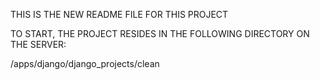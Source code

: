 THIS IS THE NEW README FILE FOR THIS PROJECT

TO START, THE PROJECT RESIDES IN THE FOLLOWING DIRECTORY ON THE SERVER:

/apps/django/django_projects/clean

